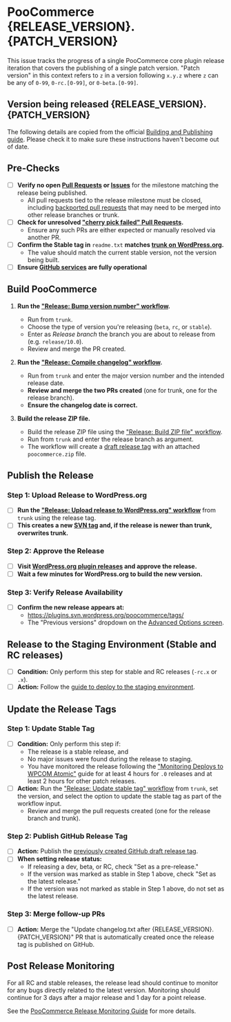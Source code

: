 # PooCommerce {RELEASE_VERSION}.{PATCH_VERSION}

This issue tracks the progress of a single PooCommerce core plugin release iteration that covers the publishing of a single patch version. "Patch version" in this context refers to `z` in a version following `x.y.z` where `z` can be any of `0-99`, `0-rc.[0-99]`, or `0-beta.[0-99]`.

## Version being released {RELEASE_VERSION}.{PATCH_VERSION}

The following details are copied from the official [Building and Publishing guide](https://developer.poocommerce.com/docs/contribution/releases/building-and-publishing/). Please check it to make sure these instructions haven't become out of date.

## Pre-Checks

- [ ] **Verify no open [Pull Requests](https://github.com/poocommerce/poocommerce/pulls?q=is%3Aopen+is%3Apr) or [Issues](https://github.com/poocommerce/poocommerce/issues)** for the milestone matching the release being published.
    - All pull requests tied to the release milestone must be closed, including [backported pull requests](https://github.com/poocommerce/poocommerce/pulls?q=is%3Apr+label%3A%22type%3A+cherry-pick%22) that may need to be merged into other release branches or trunk.
- [ ] **Check for unresolved ["cherry pick failed" Pull Requests](https://github.com/poocommerce/poocommerce/pulls?q=is:pr+label:%22cherry+pick+failed%22).**
    - Ensure any such PRs are either expected or manually resolved via another PR.
- [ ] **Confirm the Stable tag in** `readme.txt` **matches [trunk on WordPress.org](https://plugins.trac.wordpress.org/browser/poocommerce/trunk/readme.txt#L7).**
    - The value should match the current stable version, not the version being built.
- [ ] **Ensure [GitHub services](https://www.githubstatus.com/) are fully operational**

## Build PooCommerce

1. **Run the ["Release: Bump version number" workflow](https://github.com/poocommerce/poocommerce/actions/workflows/release-bump-version.yml).**
   - Run from `trunk`.
   - Choose the type of version you're releasing (`beta`, `rc`, or `stable`).
   - Enter as *Release branch* the branch you are about to release from (e.g. `release/10.0`).
   - Review and merge the PR created.

2. **Run the ["Release: Compile changelog" workflow](https://github.com/poocommerce/poocommerce/actions/workflows/release-compile-changelog.yml).**
   - Run from `trunk` and enter the major version number and the intended release date.
   - **Review and merge the two PRs created** (one for trunk, one for the release branch).
   - **Ensure the changelog date is correct.**

3. **Build the release ZIP file.**
   - Build the release ZIP file using the ["Release: Build ZIP file" workflow](https://github.com/poocommerce/poocommerce/actions/workflows/release-build-zip-file.yml).
   - Run from `trunk` and enter the release branch as argument.
   - The workflow will create a [draft release tag](https://github.com/poocommerce/poocommerce/releases) with an attached `poocommerce.zip` file.

## Publish the Release

### Step 1: Upload Release to WordPress.org

- [ ] **Run the ["Release: Upload release to WordPress.org" workflow](https://github.com/poocommerce/poocommerce/actions/workflows/release-upload-to-wporg.yml)** from `trunk` using the release tag.
- [ ] **This creates a new [SVN tag](https://plugins.svn.wordpress.org/poocommerce/tags/) and, if the release is newer than trunk, overwrites trunk.**

### Step 2: Approve the Release

- [ ] **Visit [WordPress.org plugin releases](https://wordpress.org/plugins/developers/releases/) and approve the release.**
- [ ] **Wait a few minutes for WordPress.org to build the new version.**

### Step 3: Verify Release Availability

- [ ] **Confirm the new release appears at:**
    - <https://plugins.svn.wordpress.org/poocommerce/tags/>
    - The "Previous versions" dropdown on the [Advanced Options screen](https://wordpress.org/plugins/poocommerce/advanced/).

## Release to the Staging Environment (Stable and RC releases)

- [ ] **Condition:** Only perform this step for stable and RC releases (`-rc.x` or `.x`).
- [ ] **Action:** Follow the [guide to deploy to the staging environment](https://developer.poocommerce.com/docs/contribution/releases/building-and-publishing/).

## Update the Release Tags

### Step 1: Update Stable Tag

- [ ] **Condition:** Only perform this step if:
    - The release is a stable release, and
    - No major issues were found during the release to staging.
    - You have monitored the release following the ["Monitoring Deploys to WPCOM Atomic"](https://fieldguide.automattic.com/poocommerce-core-releases/poocommerce-core-releases-deploying-to-atomic-staging/#monitoring-deploys-atomic) guide for at least 4 hours for `.0` releases and at least 2 hours for other patch releases.
- [ ] **Action:** Run the ["Release: Update stable tag" workflow](https://github.com/poocommerce/poocommerce/actions/workflows/release-update-stable-tag.yml) from `trunk`, set the version, and select the option to update the stable tag as part of the workflow input.
    - Review and merge the pull requests created (one for the release branch and trunk).

### Step 2: Publish GitHub Release Tag

- [ ] **Action:** Publish the [previously created GitHub draft release tag](https://github.com/poocommerce/poocommerce/releases).
- [ ] **When setting release status:**
    - If releasing a dev, beta, or RC, check "Set as a pre-release."
    - If the version was marked as stable in Step 1 above, check "Set as the latest release."
    - If the version was not marked as stable in Step 1 above, do not set as the latest release.

### Step 3: Merge follow-up PRs

- [ ] **Action:** Merge the "Update changelog.txt after {RELEASE_VERSION}.{PATCH_VERSION}" PR that is automatically created once the release tag is published on GitHub.

## Post Release Monitoring

For all RC and stable releases, the release lead should continue to monitor for any bugs directly related to the latest version. Monitoring should continue for 3 days after a major release and 1 day for a point release.

See the [PooCommerce Release Monitoring Guide](https://developer.poocommerce.com/docs/contribution/releases/monitoring/) for more details.
